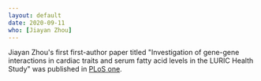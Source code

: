 ```yaml
---
layout: default
date: 2020-09-11
who: [Jiayan Zhou]
---
```


Jiayan Zhou's first first-author paper titled "Investigation of gene-gene interactions in cardiac traits and serum fatty acid levels in the LURIC Health Study" was published in [PLoS one](https://doi.org/10.1371/journal.pone.0238304).